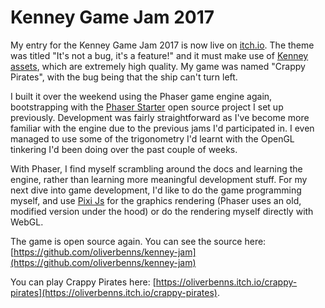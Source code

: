 # Kenney Game Jam 2017

My entry for the Kenney Game Jam 2017 is now live on [itch.io](https://oliverbenns.itch.io/crappy-pirates). The theme was titled "It's not a bug, it's a feature!" and it must make use of [Kenney assets](https://kenney.nl), which are extremely high quality. My game was named "Crappy Pirates", with the bug being that the ship can't turn left.

I built it over the weekend using the Phaser game engine again, bootstrapping with the [Phaser Starter](https://github.com/oliverbenns/phaser-starter) open source project I set up previously. Development was fairly straightforward as I've become more familiar with the engine due to the previous jams I'd participated in. I even managed to use some of the trigonometry I'd learnt with the OpenGL tinkering I'd been doing over the past couple of weeks.

With Phaser, I find myself scrambling around the docs and learning the engine, rather than learning more meaningful development stuff. For my next dive into game development, I'd like to do the game programming myself, and use [Pixi Js](https://github.com/pixijs/pixi.js) for the graphics rendering (Phaser uses an old, modified version under the hood) or do the rendering myself directly with WebGL.

The game is open source again. You can see the source here: [https://github.com/oliverbenns/kenney-jam](https://github.com/oliverbenns/kenney-jam)

You can play Crappy Pirates here: [https://oliverbenns.itch.io/crappy-pirates](https://oliverbenns.itch.io/crappy-pirates).
